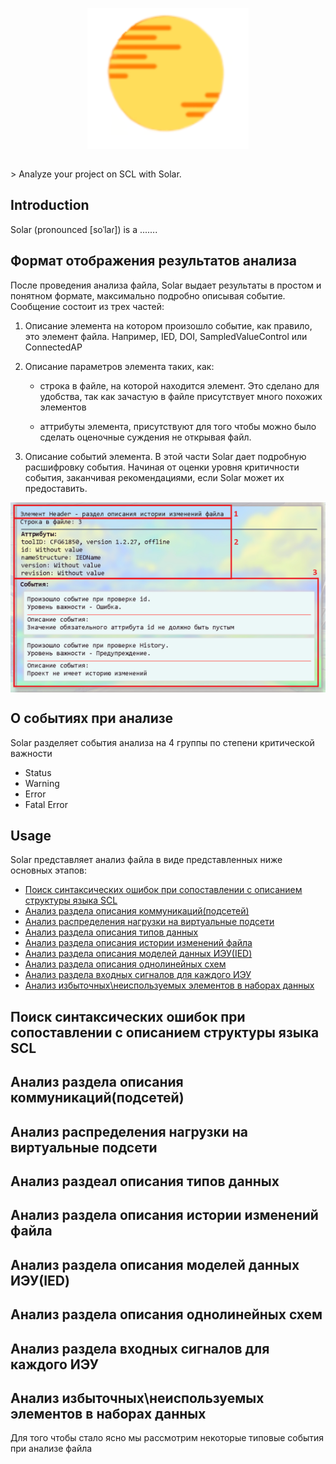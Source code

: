 <p align="center">
  <img alt="Solar" align="center" src=".github/logo.svg"/>
</p>
<br/>
> Analyze your project on SCL with Solar.

## Introduction

Solar (pronounced [soˈlaɾ]) is a .......

## Формат отображения результатов анализа

После проведения анализа файла, Solar выдает результаты в простом и понятном формате, максимально подробно описывая событие.
Сообщение состоит из трех частей:
1. Описание элемента на котором произошло событие, как правило, это элемент файла. Например, IED, DOI, SampledValueControl или ConnectedAP

2. Описание параметров элемента таких, как:  
   * строка в файле, на которой находится элемент. Это сделано для удобства, так как зачастую в файле присутствует много похожих элементов
   
   * аттрибуты элемента, присутствуют для того чтобы можно было сделать оценочные суждения не открывая файл.

3. Описание событий элемента. В этой части Solar дает подробную расшифровку события. Начиная от оценки уровня критичности события, заканчивая рекомендациями, если Solar может их предоставить.

<p align="center">
  <img alt="Data" align="center" src=".github/post.png"/>
</p>

## О событиях при анализе

Solar разделяет события анализа на 4 группы по степени критической важности
* Status
* Warning
* Error
* Fatal Error

## Usage

Solar представляет анализ файла в виде представленных ниже основных этапов:
* [Поиск синтаксических ошибок при сопоставлении с описанием структуры языка SCL](#поиск-синтаксических-ошибок-при-сопоставлении-с-описанием-структуры-языка-scl)
* [Анализ раздела описания коммуникаций(подсетей)](Анализ-раздела-описания-коммуникаций(подсетей))
* [Анализ распределения нагрузки на виртуальные подсети](Анализ-распределения-нагрузки-на-виртуальные-подсети)
* [Анализ раздела описания типов данных](Анализ-раздеал-описания-типов-данных)
* [Анализ раздела описания истории изменений файла](Анализ-раздела-описания-истории-изменений-файла)
* [Анализ раздела описания моделей данных ИЭУ(IED)](Анализ-раздела-описания-моделей-данных-ИЭУ(IED))
* [Анализ раздела описания однолинейных схем](Анализ-раздела-описания-однолинейных-схем)
* [Анализ раздела входных сигналов для каждого ИЭУ](Анализ-раздела-входных-сигналов-для-каждого-ИЭУ)
* [Анализ избыточных\неиспользуемых элементов в наборах данных](Анализ-избыточных\неиспользуемых-элементов-в-наборах-данных)



## Поиск синтаксических ошибок при сопоставлении с описанием структуры языка SCL
## Анализ раздела описания коммуникаций(подсетей)
## Анализ распределения нагрузки на виртуальные подсети
## Анализ раздеал описания типов данных
## Анализ раздела описания истории изменений файла
## Анализ раздела описания моделей данных ИЭУ(IED)
## Анализ раздела описания однолинейных схем
## Анализ раздела входных сигналов для каждого ИЭУ
## Анализ избыточных\неиспользуемых элементов в наборах данных



Для того чтобы стало ясно мы рассмотрим некоторые типовые события при анализе файла

